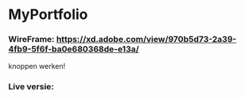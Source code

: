 # MyPortfolio

### WireFrame: https://xd.adobe.com/view/970b5d73-2a39-4fb9-5f6f-ba0e680368de-e13a/
knoppen werken!

### Live versie:
